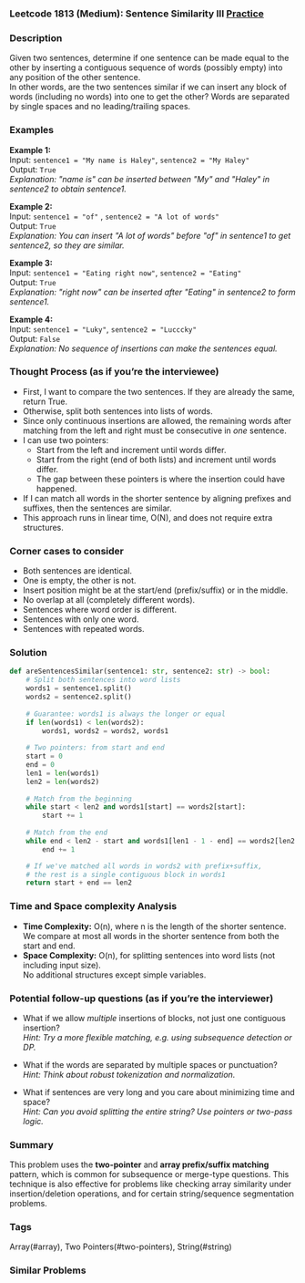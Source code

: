 ### Leetcode 1813 (Medium): Sentence Similarity III [Practice](https://leetcode.com/problems/sentence-similarity-iii)

### Description  
Given two sentences, determine if one sentence can be made equal to the other by inserting a contiguous sequence of words (possibly empty) into any position of the other sentence.  
In other words, are the two sentences similar if we can insert any block of words (including no words) into one to get the other? Words are separated by single spaces and no leading/trailing spaces.

### Examples  

**Example 1:**  
Input: `sentence1 = "My name is Haley"`, `sentence2 = "My Haley"`  
Output: `True`  
*Explanation: "name is" can be inserted between "My" and "Haley" in sentence2 to obtain sentence1.*

**Example 2:**  
Input: `sentence1 = "of"` , `sentence2 = "A lot of words"`  
Output: `True`  
*Explanation: You can insert "A lot of words" before "of" in sentence1 to get sentence2, so they are similar.*

**Example 3:**  
Input: `sentence1 = "Eating right now"`, `sentence2 = "Eating"`  
Output: `True`  
*Explanation: "right now" can be inserted after "Eating" in sentence2 to form sentence1.*

**Example 4:**  
Input: `sentence1 = "Luky"`, `sentence2 = "Lucccky"`  
Output: `False`  
*Explanation: No sequence of insertions can make the sentences equal.*

### Thought Process (as if you’re the interviewee)  
- First, I want to compare the two sentences. If they are already the same, return True.
- Otherwise, split both sentences into lists of words.
- Since only continuous insertions are allowed, the remaining words after matching from the left and right must be consecutive in *one* sentence.  
- I can use two pointers:
    - Start from the left and increment until words differ.
    - Start from the right (end of both lists) and increment until words differ.
    - The gap between these pointers is where the insertion could have happened.
- If I can match all words in the shorter sentence by aligning prefixes and suffixes, then the sentences are similar.
- This approach runs in linear time, O(N), and does not require extra structures.

### Corner cases to consider  
- Both sentences are identical.
- One is empty, the other is not.
- Insert position might be at the start/end (prefix/suffix) or in the middle.
- No overlap at all (completely different words).
- Sentences where word order is different.
- Sentences with only one word.
- Sentences with repeated words.

### Solution

```python
def areSentencesSimilar(sentence1: str, sentence2: str) -> bool:
    # Split both sentences into word lists
    words1 = sentence1.split()
    words2 = sentence2.split()
    
    # Guarantee: words1 is always the longer or equal
    if len(words1) < len(words2):
        words1, words2 = words2, words1
    
    # Two pointers: from start and end
    start = 0
    end = 0
    len1 = len(words1)
    len2 = len(words2)
    
    # Match from the beginning
    while start < len2 and words1[start] == words2[start]:
        start += 1
    
    # Match from the end
    while end < len2 - start and words1[len1 - 1 - end] == words2[len2 - 1 - end]:
        end += 1

    # If we've matched all words in words2 with prefix+suffix,
    # the rest is a single contiguous block in words1
    return start + end == len2
```

### Time and Space complexity Analysis  

- **Time Complexity:** O(n), where n is the length of the shorter sentence.  
  We compare at most all words in the shorter sentence from both the start and end.
- **Space Complexity:** O(n), for splitting sentences into word lists (not including input size).  
  No additional structures except simple variables.

### Potential follow-up questions (as if you’re the interviewer)  

- What if we allow *multiple* insertions of blocks, not just one contiguous insertion?  
  *Hint: Try a more flexible matching, e.g. using subsequence detection or DP.*

- What if the words are separated by multiple spaces or punctuation?  
  *Hint: Think about robust tokenization and normalization.*

- What if sentences are very long and you care about minimizing time and space?  
  *Hint: Can you avoid splitting the entire string? Use pointers or two-pass logic.*

### Summary
This problem uses the **two-pointer** and **array prefix/suffix matching** pattern, which is common for subsequence or merge-type questions. This technique is also effective for problems like checking array similarity under insertion/deletion operations, and for certain string/sequence segmentation problems.

### Tags
Array(#array), Two Pointers(#two-pointers), String(#string)

### Similar Problems
